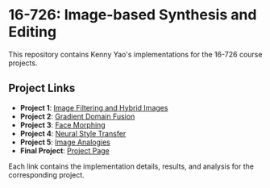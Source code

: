 # 16-726: Image-based Synthesis and Editing

This repository contains Kenny Yao's implementations for the 16-726 course projects.

## Project Links

- **Project 1**: [Image Filtering and Hybrid Images](https://www.andrew.cmu.edu/course/16-726-sp25/projects/kennyy/proj1/)
- **Project 2**: [Gradient Domain Fusion](https://www.andrew.cmu.edu/course/16-726-sp25/projects/kennyy/proj2)
- **Project 3**: [Face Morphing](https://www.andrew.cmu.edu/course/16-726-sp25/projects/kennyy/proj3)
- **Project 4**: [Neural Style Transfer](https://www.andrew.cmu.edu/course/16-726-sp25/projects/kennyy/proj4)
- **Project 5**: [Image Analogies](https://www.andrew.cmu.edu/course/16-726-sp25/projects/kennyy/proj5)
- **Final Project**: [Project Page](https://www.andrew.cmu.edu/course/16-726-sp25/projects/kennyy/project/)

Each link contains the implementation details, results, and analysis for the corresponding project.